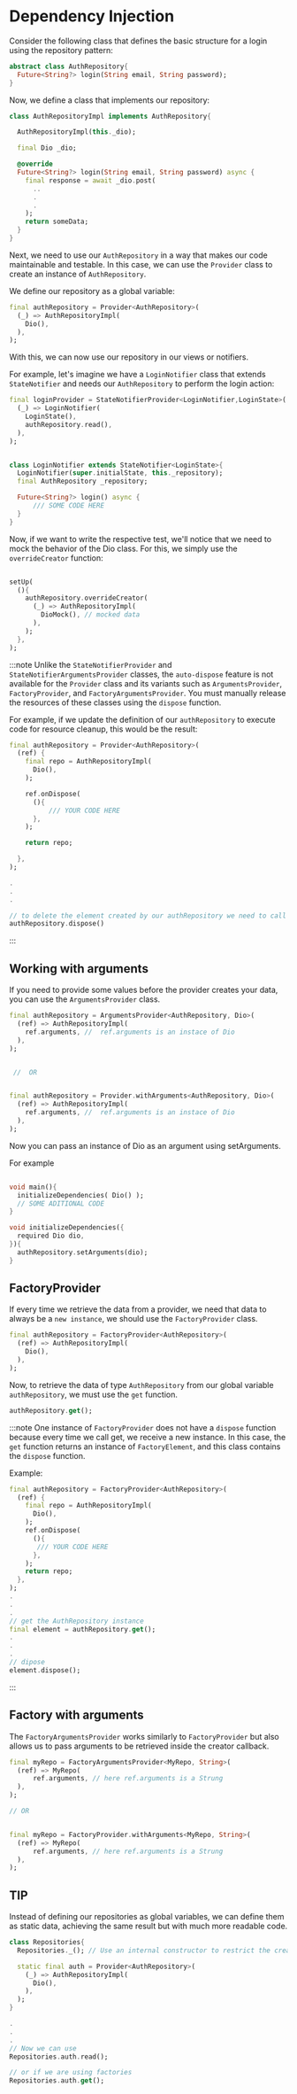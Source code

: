 # Dependency Injection

Consider the following class that defines the basic structure for a login using the repository pattern:

```dart
abstract class AuthRepository{
  Future<String?> login(String email, String password);
}
```

Now, we define a class that implements our repository:

```dart
class AuthRepositoryImpl implements AuthRepository{

  AuthRepositoryImpl(this._dio);

  final Dio _dio;

  @override
  Future<String?> login(String email, String password) async {
    final response = await _dio.post(
      ..
      .
      .
    );
    return someData;
  }
}
```

Next, we need to use our `AuthRepository` in a way that makes our code maintainable and testable. In this case, we can use the `Provider` class to create an instance of `AuthRepository`.

We define our repository as a global variable:

```dart
final authRepository = Provider<AuthRepository>(
  (_) => AuthRepositoryImpl(
    Dio(),
  ),
);

```

With this, we can now use our repository in our views or notifiers.

For example, let's imagine we have a `LoginNotifier` class that extends `StateNotifier` and needs our `AuthRepository` to perform the login action:

```dart {4}
final loginProvider = StateNotifierProvider<LoginNotifier,LoginState>(
  (_) => LoginNotifier(
    LoginState(),
    authRepository.read(),
  ),
);


class LoginNotifier extends StateNotifier<LoginState>{
  LoginNotifier(super.initialState, this._repository);
  final AuthRepository _repository;

  Future<String?> login() async {
      /// SOME CODE HERE
  }
}

```

Now, if we want to write the respective test, we'll notice that we need to mock the behavior of the Dio class. For this, we simply use the `overrideCreator` function:

```dart

setUp(
  (){
    authRepository.overrideCreator(
      (_) => AuthRepositoryImpl(
        DioMock(), // mocked data
      ),
    );
  },
);
```

:::note
Unlike the `StateNotifierProvider` and `StateNotifierArgumentsProvider` classes, the `auto-dispose` feature is not available for the `Provider` class and its variants such as `ArgumentsProvider`, `FactoryProvider`, and `FactoryArgumentsProvider`. You must manually release the resources of these classes using the `dispose` function.

For example, if we update the definition of our `authRepository` to execute code for resource cleanup, this would be the result:

```dart
final authRepository = Provider<AuthRepository>(
  (ref) {
    final repo = AuthRepositoryImpl(
      Dio(),
    );

    ref.onDispose(
      (){
          /// YOUR CODE HERE
      },
    );

    return repo;

  },
);

.
.
.

// to delete the element created by our authRepository we need to call to dispose
authRepository.dispose()
```

:::

## Working with arguments

If you need to provide some values before the provider creates your data, you can use the `ArgumentsProvider` class.

```dart
final authRepository = ArgumentsProvider<AuthRepository, Dio>(
  (ref) => AuthRepositoryImpl(
    ref.arguments, //  ref.arguments is an instace of Dio
  ),
);


 //  OR


final authRepository = Provider.withArguments<AuthRepository, Dio>(
  (ref) => AuthRepositoryImpl(
    ref.arguments, //  ref.arguments is an instace of Dio
  ),
);
```

Now you can pass an instance of Dio as an argument using setArguments.

For example

```dart

void main(){
  initializeDependencies( Dio() );
  // SOME ADITIONAL CODE
}

void initializeDependencies({
  required Dio dio,
}){
  authRepository.setArguments(dio);
}

```

## FactoryProvider

If every time we retrieve the data from a provider, we need that data to always be a `new instance`, we should use the `FactoryProvider` class.

```dart
final authRepository = FactoryProvider<AuthRepository>(
  (ref) => AuthRepositoryImpl(
    Dio(),
  ),
);
```

Now, to retrieve the data of type `AuthRepository` from our global variable `authRepository`, we must use the `get` function.

```dart
authRepository.get();
```

:::note
One instance of `FactoryProvider` does not have a `dispose` function because every time we call get, we receive a new instance. In this case, the `get` function returns an instance of `FactoryElement`, and this class contains the `dispose` function.

Example:

```dart
final authRepository = FactoryProvider<AuthRepository>(
  (ref) {
    final repo = AuthRepositoryImpl(
      Dio(),
    );
    ref.onDispose(
      (){
       /// YOUR CODE HERE
      },
    );
    return repo;
  },
);
.
.
.
// get the AuthRepository instance
final element = authRepository.get();
.
.
.
// dipose
element.dispose();
```

:::

## Factory with arguments

The `FactoryArgumentsProvider` works similarly to `FactoryProvider` but also allows us to pass arguments to be retrieved inside the creator callback.

```dart
final myRepo = FactoryArgumentsProvider<MyRepo, String>(
  (ref) => MyRepo(
      ref.arguments, // here ref.arguments is a Strung
  ),
);

// OR


final myRepo = FactoryProvider.withArguments<MyRepo, String>(
  (ref) => MyRepo(
      ref.arguments, // here ref.arguments is a Strung
  ),
);
```


## TIP
Instead of defining our repositories as global variables, we can define them as static data, achieving the same result but with much more readable code.

```dart
class Repositories{
  Repositories._(); // Use an internal constructor to restrict the creation of instances of Repositories 

  static final auth = Provider<AuthRepository>(
    (_) => AuthRepositoryImpl(
      Dio(),
    ),
  );
}

.
.
.
// Now we can use
Repositories.auth.read();

// or if we are using factories
Repositories.auth.get();
```